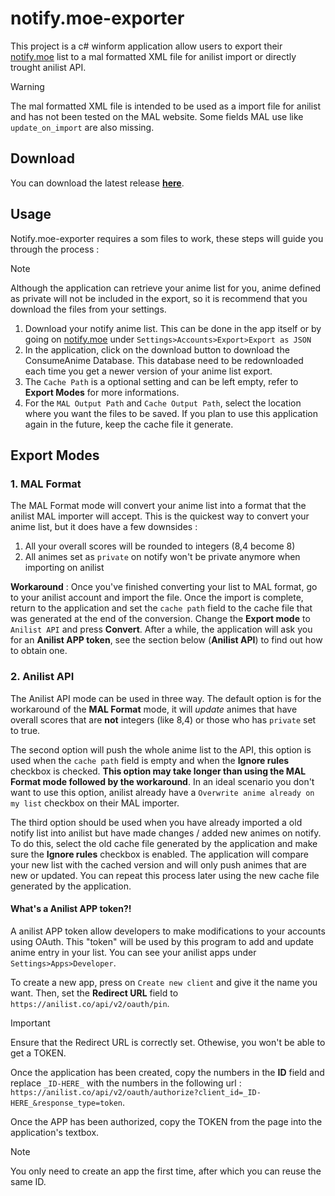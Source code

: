 # notify.moe-exporter
This project is a c# winform application allow users to export their [notify.moe](https://notify.moe) list to a mal formatted XML file for anilist import or directly trought anilist API.
> [!WARNING]
> The mal formatted XML file is intended to be used as a import file for anilist and has not been tested on the MAL website. Some fields MAL use like `update_on_import` are also missing.
## Download
You can download the latest release [**here**](https://github.com/kitsumed/notify.moe-exporter/releases/latest/download/Release.zip).
## Usage
Notify.moe-exporter requires a som files to work, these steps will guide you through the process :
> [!NOTE]
> Although the application can retrieve your anime list for you, anime defined as private will not be included in the export, so it is recommend that you download the files from your settings.
1. Download your notify anime list. This can be done in the app itself or by going on [notify.moe](https://notify.moe) under `Settings>Accounts>Export>Export as JSON`
3. In the application, click on the download button to download the ConsumeAnime Database. This database need to be redownloaded each time you get a newer version of your anime list export.
4. The `Cache Path` is a optional setting and can be left empty, refer to **Export Modes** for more informations.
5. For the `MAL Output Path` and `Cache Output Path`, select the location where you want the files to be saved. If you plan to use this application again in the future, keep the cache file it generate.

## Export Modes
### 1. MAL Format
The MAL Format mode will convert your anime list into a format that the anilist MAL importer will accept.
This is the quickest way to convert your anime list, but it does have a few downsides :
1. All your overall scores will be rounded to integers (8,4 become 8)
2. All animes set as `private` on notify won't be private anymore when importing on anilist

**Workaround** : Once you've finished converting your list to MAL format, go to your anilist account and import the file. Once the import is complete, return to the application and set the `cache path` field to the cache file that was generated at the end of the conversion. Change the **Export mode** to `Anilist API` and press **Convert**. After a while, the application will ask you for an **Anilist APP token**, see the section below (**Anilist API**) to find out how to obtain one.

### 2. Anilist API
The Anilist API mode can be used in three way. The default option is for the workaround of the **MAL Format** mode, it will *update* animes that have overall scores that are **not** integers (like 8,4) or those who has `private` set to true.

The second option will push the whole anime list to the API, this option is used when the `cache path` field is empty and when the **Ignore rules** checkbox is checked. **This option may take longer than using the MAL Format mode followed by the workaround**. In an ideal scenario you don't want to use this option, anilist already have a `Overwrite anime already on my list` checkbox on their MAL importer.

The third option should be used when you have already imported a old notify list into anilist but have made changes / added new animes on notify. To do this, select the old cache file generated by the application and make sure the **Ignore rules** checkbox is enabled. The application will compare your new list with the cached version and will only push animes that are new or updated. You can repeat this process later using the new cache file generated by the application.

#### What's a Anilist APP token?!
A anilist APP token allow developers to make modifications to your accounts using OAuth. This "token" will be used by this program to add and update anime entry in your list.
You can see your anilist apps under `Settings>Apps>Developer`.

To create a new app, press on `Create new client` and give it the name you want. Then, set the **Redirect URL** field to `https://anilist.co/api/v2/oauth/pin`.
> [!IMPORTANT]
> Ensure that the Redirect URL is correctly set. Othewise, you won't be able to get a TOKEN.

Once the application has been created, copy the numbers in the **ID** field and replace `_ID-HERE_` with the numbers in the following url : `https://anilist.co/api/v2/oauth/authorize?client_id=_ID-HERE_&response_type=token`.

Once the APP has been authorized, copy the TOKEN from the page into the application's textbox.

> [!NOTE]
> You only need to create an app the first time, after which you can reuse the same ID.
